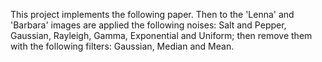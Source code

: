 This project implements the following paper.
Then to the 'Lenna' and 'Barbara' images are applied the following noises: Salt and Pepper, Gaussian, Rayleigh, Gamma, Exponential and Uniform; then remove them with the following filters: Gaussian, Median and Mean.